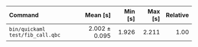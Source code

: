 | Command | Mean [s] | Min [s] | Max [s] | Relative |
|:---|---:|---:|---:|---:|
| `bin/quickaml test/fib_call.qbc` | 2.002 ± 0.095 | 1.926 | 2.211 | 1.00 |
